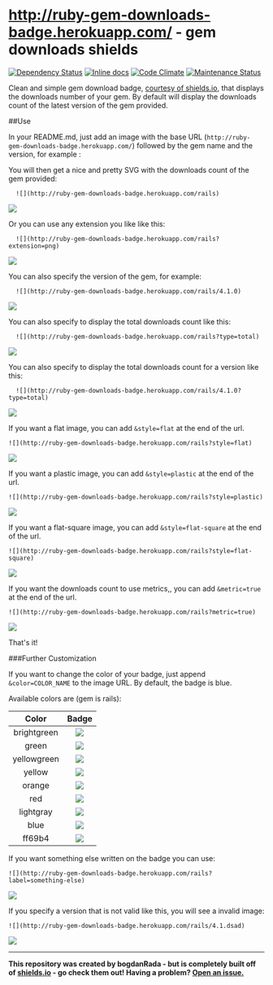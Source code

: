 http://ruby-gem-downloads-badge.herokuapp.com/ - gem downloads shields
======================================================================

[![Dependency Status](https://gemnasium.com/bogdanRada/ruby-gem-downloads-badge.svg)](https://gemnasium.com/bogdanRada/ruby-gem-downloads-badge) [![Inline docs](http://inch-ci.org/github/bogdanRada/ruby-gem-downloads-badge.svg?branch=master)](http://inch-ci.org/github/bogdanRada/ruby-gem-downloads-badge) [![Code Climate](https://codeclimate.com/github/bogdanRada/ruby-gem-downloads-badge/badges/gpa.svg)](https://codeclimate.com/github/bogdanRada/ruby-gem-downloads-badge) [![Maintenance Status](http://stillmaintained.com/bogdanRada/ruby-gem-downloads-badge.png)](https://github.com/bogdanRada/ruby-gem-downloads-badge)

Clean and simple gem download badge, [courtesy of shields.io](https://github.com/badges/shields), that displays the downloads number of your gem. By default will display the downloads count of the latest version of the gem provided.

##Use

In your README.md, just add an image with the base URL (`http://ruby-gem-downloads-badge.herokuapp.com/`) followed by the gem name and the version, for example :

You will then get a nice and pretty SVG with the downloads count of the gem provided:

```
  ![](http://ruby-gem-downloads-badge.herokuapp.com/rails)
```

![](http://ruby-gem-downloads-badge.herokuapp.com/rails)

Or you can use any extension you like like this:

```
  ![](http://ruby-gem-downloads-badge.herokuapp.com/rails?extension=png)
```

![](http://ruby-gem-downloads-badge.herokuapp.com/rails?extension=png)

You can also specify the version of the gem, for example:

```
  ![](http://ruby-gem-downloads-badge.herokuapp.com/rails/4.1.0)
```

![](http://ruby-gem-downloads-badge.herokuapp.com/rails/4.1.0)

You can also specify to display the total downloads count like this:

```
  ![](http://ruby-gem-downloads-badge.herokuapp.com/rails?type=total)
```

![](http://ruby-gem-downloads-badge.herokuapp.com/rails?type=total)

You can also specify to display the total downloads count for a version like this:

```
  ![](http://ruby-gem-downloads-badge.herokuapp.com/rails/4.1.0?type=total)
```

![](http://ruby-gem-downloads-badge.herokuapp.com/rails/4.1.0?type=total)

If you want a flat image, you can add `&style=flat` at the end of the url.

```
![](http://ruby-gem-downloads-badge.herokuapp.com/rails?style=flat)
```

![](http://ruby-gem-downloads-badge.herokuapp.com/rails?style=flat)

If you want a plastic image, you can add `&style=plastic` at the end of the url.

```
![](http://ruby-gem-downloads-badge.herokuapp.com/rails?style=plastic)
```

![](http://ruby-gem-downloads-badge.herokuapp.com/rails?style=plastic)

If you want a flat-square image, you can add `&style=flat-square` at the end of the url.

```
![](http://ruby-gem-downloads-badge.herokuapp.com/rails?style=flat-square)
```

![](http://ruby-gem-downloads-badge.herokuapp.com/rails?style=flat-square)

If you want the downloads count to use metrics,, you can add `&metric=true` at the end of the url.

```
![](http://ruby-gem-downloads-badge.herokuapp.com/rails?metric=true)
```

![](http://ruby-gem-downloads-badge.herokuapp.com/rails?metric=true)

That's it!

###Further Customization

If you want to change the color of your badge, just append `&color=COLOR_NAME` to the image URL. By default, the badge is blue.

Available colors are (gem is rails):

|    Color    |                                         Badge                                         |
|:-----------:|:-------------------------------------------------------------------------------------:|
| brightgreen | ![](http://ruby-gem-downloads-badge.herokuapp.com/rails?color=brightgreen&style=flat) |
|    green    |    ![](http://ruby-gem-downloads-badge.herokuapp.com/rails?color=green&style=flat)    |
| yellowgreen | ![](http://ruby-gem-downloads-badge.herokuapp.com/rails?color=yellowgreen&style=flat) |
|   yellow    |   ![](http://ruby-gem-downloads-badge.herokuapp.com/rails?color=yellow&style=flat)    |
|   orange    |   ![](http://ruby-gem-downloads-badge.herokuapp.com/rails?color=orange&style=flat)    |
|     red     |     ![](http://ruby-gem-downloads-badge.herokuapp.com/rails?color=red&style=flat)     |
|  lightgray  |  ![](http://ruby-gem-downloads-badge.herokuapp.com/rails?color=lightgray&style=flat)  |
|    blue     |    ![](http://ruby-gem-downloads-badge.herokuapp.com/rails?color=blue&style=flat)     |
|   ff69b4    |   ![](http://ruby-gem-downloads-badge.herokuapp.com/rails?color=ff69b4&style=flat)    |

If you want something else written on the badge you can use:

```
![](http://ruby-gem-downloads-badge.herokuapp.com/rails?label=something-else)
```

![](http://ruby-gem-downloads-badge.herokuapp.com/rails?label=something-else)

If you specify a version that is not valid like this, you will see a invalid image:

```
![](http://ruby-gem-downloads-badge.herokuapp.com/rails/4.1.dsad)
```

![](http://ruby-gem-downloads-badge.herokuapp.com/rails/4.1.dsad)

---

**This repository was created by bogdanRada - but is completely built off of [shields.io](http://github.com/badges/shields) - go check them out! Having a problem? [Open an issue.](http://github.com/bogdanRada/gem-downloads-badge/issues)**
